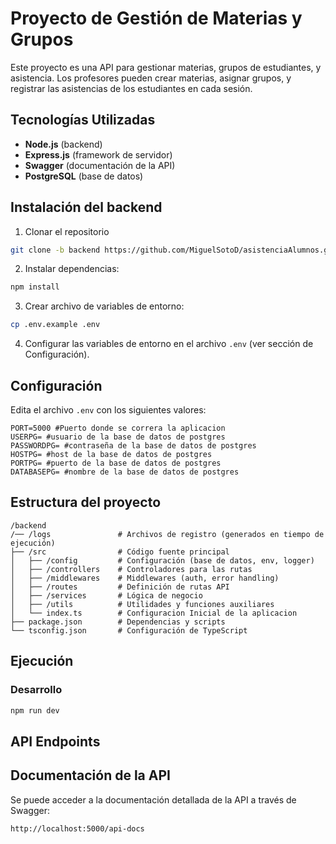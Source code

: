 # Proyecto de Gestión de Materias y Grupos

Este proyecto es una API para gestionar materias, grupos de estudiantes, y asistencia. Los profesores pueden crear materias, asignar grupos, y registrar las asistencias de los estudiantes en cada sesión.

## Tecnologías Utilizadas

- **Node.js** (backend)
- **Express.js** (framework de servidor)
- **Swagger** (documentación de la API)
- **PostgreSQL** (base de datos)

## Instalación del backend

1. Clonar el repositorio

```bash
git clone -b backend https://github.com/MiguelSotoD/asistenciaAlumnos.git
```

2. Instalar dependencias:

```bash
npm install
```

3. Crear archivo de variables de entorno:

```bash
cp .env.example .env
```

4. Configurar las variables de entorno en el archivo `.env` (ver sección de Configuración).

## Configuración

Edita el archivo `.env` con los siguientes valores:

```
PORT=5000 #Puerto donde se correra la aplicacion
USERPG= #usuario de la base de datos de postgres
PASSWORDPG= #contraseña de la base de datos de postgres
HOSTPG= #host de la base de datos de postgres
PORTPG= #puerto de la base de datos de postgres
DATABASEPG= #nombre de la base de datos de postgres
```

## Estructura del proyecto

```
/backend
/── /logs               # Archivos de registro (generados en tiempo de ejecución)
├── /src                # Código fuente principal
│   ├── /config         # Configuración (base de datos, env, logger)
│   ├── /controllers    # Controladores para las rutas
│   ├── /middlewares    # Middlewares (auth, error handling)
│   ├── /routes         # Definición de rutas API
│   ├── /services       # Lógica de negocio
│   ├── /utils          # Utilidades y funciones auxiliares
│   └── index.ts        # Configuracion Inicial de la aplicacion
├── package.json        # Dependencias y scripts
└── tsconfig.json       # Configuración de TypeScript
```

## Ejecución

### Desarrollo

```bash
npm run dev
```

## API Endpoints

## Documentación de la API

Se puede acceder a la documentación detallada de la API a través de Swagger:

```
http://localhost:5000/api-docs
```


